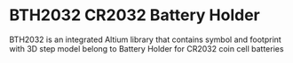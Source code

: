 # BTH2032 CR2032 Battery Holder
BTH2032 is an integrated Altium library that contains symbol and footprint with 3D step model belong to Battery Holder for CR2032 coin cell batteries
